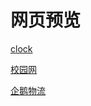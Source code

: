 # 网页预览
[clock](http://htmlpreview.github.io/?https://github.com/l6zy/study/master/Clock.html)

[校园网](http://htmlpreview.github.io/?https://github.com/l6zy/study/master/校园网.html)

[企鹅物流](http://htmlpreview.github.io/?https://github.com/l6zy/study/master/Penguin%20Statistics-3.31exercise.html)
